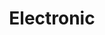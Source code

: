 ---
title: "Electronic"
summary: "Electronic were an English alternative dance supergroup formed by singer/guitarist Bernard Sumner and guitarist Johnny Marr . They co-wrote the majority of their output between 1989 and 1998, collaborating with Neil Tennant and Chris Lowe, of Pet Shop Boys, on three tracks in their early years, and former Kraftwerk member Karl Bartos on nine songs in 1995."
image: "electronic.jpg"
apple_music_artist_url: "https://music.apple.com/gb/artist/electronic/496921"
wikipedia_url: "https://en.wikipedia.org/wiki/Electronic_(band)"
---